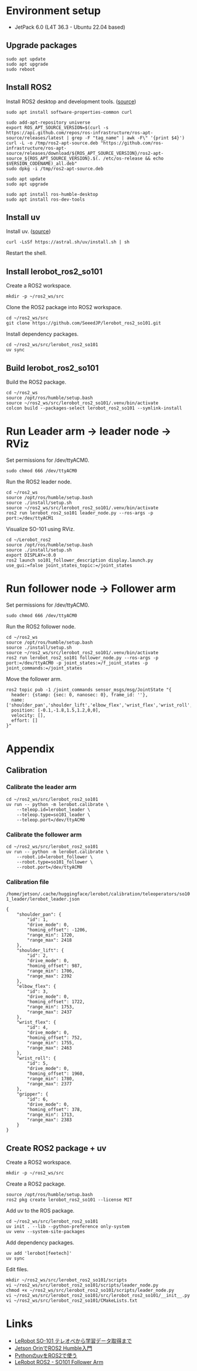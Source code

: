 # Environment setup

* JetPack 6.0 (L4T 36.3 - Ubuntu 22.04 based)

## Upgrade packages

```
sudo apt update
sudo apt upgrade
sudo reboot
```

## Install ROS2

Install ROS2 desktop and development tools. ([source](https://docs.ros.org/en/humble/Installation/Ubuntu-Install-Debs.html))

```
sudo apt install software-properties-common curl

sudo add-apt-repository universe
export ROS_APT_SOURCE_VERSION=$(curl -s https://api.github.com/repos/ros-infrastructure/ros-apt-source/releases/latest | grep -F "tag_name" | awk -F\" '{print $4}')
curl -L -o /tmp/ros2-apt-source.deb "https://github.com/ros-infrastructure/ros-apt-source/releases/download/${ROS_APT_SOURCE_VERSION}/ros2-apt-source_${ROS_APT_SOURCE_VERSION}.$(. /etc/os-release && echo $VERSION_CODENAME)_all.deb"
sudo dpkg -i /tmp/ros2-apt-source.deb

sudo apt update
sudo apt upgrade

sudo apt install ros-humble-desktop
sudo apt install ros-dev-tools
```

## Install uv

Install uv. ([source](https://docs.astral.sh/uv/getting-started/installation/))

```
curl -LsSf https://astral.sh/uv/install.sh | sh
```

Restart the shell.

## Install lerobot_ros2_so101

Create a ROS2 workspace.

```
mkdir -p ~/ros2_ws/src
```

Clone the ROS2 package into ROS2 workspace.

```
cd ~/ros2_ws/src
git clone https://github.com/SeeedJP/lerobot_ros2_so101.git
```

Install dependency packages.

```
cd ~/ros2_ws/src/lerobot_ros2_so101
uv sync
```

## Build lerobot_ros2_so101

Build the ROS2 package.

```
cd ~/ros2_ws
source /opt/ros/humble/setup.bash
source ~/ros2_ws/src/lerobot_ros2_so101/.venv/bin/activate
colcon build --packages-select lerobot_ros2_so101 --symlink-install
```

# Run Leader arm -> leader node -> RViz

Set permissions for /dev/ttyACM0.

```
sudo chmod 666 /dev/ttyACM0
```

Run the ROS2 leader node.

```
cd ~/ros2_ws
source /opt/ros/humble/setup.bash
source ./install/setup.sh
source ~/ros2_ws/src/lerobot_ros2_so101/.venv/bin/activate
ros2 run lerobot_ros2_so101 leader_node.py --ros-args -p port:=/dev/ttyACM1
```

Visualize SO-101 using RViz.

```
cd ~/Lerobot_ros2
source /opt/ros/humble/setup.bash
source ./install/setup.sh
export DISPLAY=:0.0
ros2 launch so101_follower_description display.launch.py use_gui:=false joint_states_topic:=/joint_states
```

# Run follower node -> Follower arm

Set permissions for /dev/ttyACM0.

```
sudo chmod 666 /dev/ttyACM0
```

Run the ROS2 follower node.

```
cd ~/ros2_ws
source /opt/ros/humble/setup.bash
source ./install/setup.sh
source ~/ros2_ws/src/lerobot_ros2_so101/.venv/bin/activate
ros2 run lerobot_ros2_so101 follower_node.py --ros-args -p port:=/dev/ttyACM0 -p joint_states:=/f_joint_states -p joint_commands:=/joint_states
```

Move the follower arm.

```
ros2 topic pub -1 /joint_commands sensor_msgs/msg/JointState "{
  header: {stamp: {sec: 0, nanosec: 0}, frame_id: ''},
  name: ['shoulder_pan','shoulder_lift','elbow_flex','wrist_flex','wrist_roll','gripper'],
  position: [-0.1,-1.8,1.5,1.2,0,0],
  velocity: [],
  effort: []
}"
```

# Appendix

## Calibration

### Calibrate the leader arm

```
cd ~/ros2_ws/src/lerobot_ros2_so101
uv run -- python -m lerobot.calibrate \
    --teleop.id=lerobot_leader \
    --teleop.type=so101_leader \
    --teleop.port=/dev/ttyACM0
```

### Calibrate the follower arm

```
cd ~/ros2_ws/src/lerobot_ros2_so101
uv run -- python -m lerobot.calibrate \
    --robot.id=lerobot_follower \
    --robot.type=so101_follower \
    --robot.port=/dev/ttyACM0
```

### Calibration file

`/home/jetson/.cache/huggingface/lerobot/calibration/teleoperators/so101_leader/lerobot_leader.json`

```
{
    "shoulder_pan": {
        "id": 1,
        "drive_mode": 0,
        "homing_offset": -1206,
        "range_min": 1720,
        "range_max": 2418
    },
    "shoulder_lift": {
        "id": 2,
        "drive_mode": 0,
        "homing_offset": 987,
        "range_min": 1706,
        "range_max": 2392
    },
    "elbow_flex": {
        "id": 3,
        "drive_mode": 0,
        "homing_offset": 1722,
        "range_min": 1753,
        "range_max": 2437
    },
    "wrist_flex": {
        "id": 4,
        "drive_mode": 0,
        "homing_offset": 752,
        "range_min": 1755,
        "range_max": 2463
    },
    "wrist_roll": {
        "id": 5,
        "drive_mode": 0,
        "homing_offset": 1960,
        "range_min": 1780,
        "range_max": 2377
    },
    "gripper": {
        "id": 6,
        "drive_mode": 0,
        "homing_offset": 378,
        "range_min": 1713,
        "range_max": 2383
    }
}
```

## Create ROS2 package + uv

Create a ROS2 workspace.

```
mkdir -p ~/ros2_ws/src
```

Create a ROS2 package.

```
source /opt/ros/humble/setup.bash
ros2 pkg create lerobot_ros2_so101 --license MIT
```

Add uv to the ROS package.

```
cd ~/ros2_ws/src/lerobot_ros2_so101
uv init . --lib --python-preference only-system
uv venv --system-site-packages
```

Add dependency packages.

```
uv add 'lerobot[feetech]'
uv sync
```

Edit files.

```
mkdir ~/ros2_ws/src/lerobot_ros2_so101/scripts
vi ~/ros2_ws/src/lerobot_ros2_so101/scripts/leader_node.py
chmod +x ~/ros2_ws/src/lerobot_ros2_so101/scripts/leader_node.py
vi ~/ros2_ws/src/lerobot_ros2_so101/src/lerobot_ros2_so101/__init__.py
vi ~/ros2_ws/src/lerobot_ros2_so101/CMakeLists.txt
```

# Links

* [LeRobot SO-101 テレオペから学習データ取得まで](https://zenn.dev/karaage0703/articles/8042463b476fbf)
* [Jetson OrinでROS2 Humble入門](https://zenn.dev/karaage0703/articles/d778d660703c0b)
* [PythonのuvをROS2で使う](https://qiita.com/GesonAnko/items/510eeade1f8ada302b9b)
* [LeRobot ROS2 - SO101 Follower Arm](https://github.com/AgRoboticsResearch/Lerobot_ros2)
